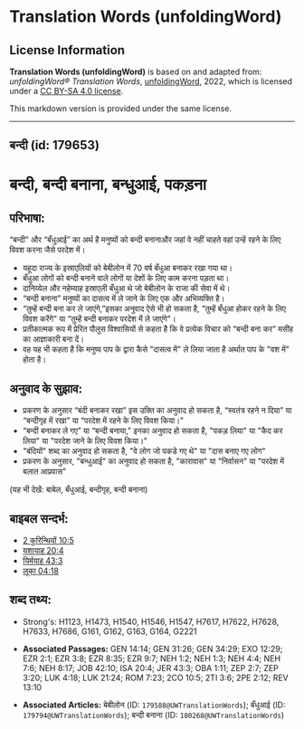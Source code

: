 # Translation Words (unfoldingWord)

## License Information

**Translation Words (unfoldingWord)** is based on and adapted from: _unfoldingWord® Translation Words_, [unfoldingWord](https://unfoldingword.org/utw), 2022, which is licensed under a [CC BY-SA 4.0 license](https://creativecommons.org/licenses/by-sa/4.0/legalcode.en).

This markdown version is provided under the same license.



--------------------------------

## बन्दी (id: 179653)

बन्दी, बन्दी बनाना, बन्धुआई, पकड़ना
==================================

परिभाषा:
--------

“बन्दी” और “बँधुआई” का अर्थ है मनुष्यों को बन्दी बनानाऔर जहां वे नहीं चाहते वहां उन्हें रहने के लिए विवश करना जैसे परदेश में।

* यहूदा राज्य के इस्राएलियों को बेबीलोन में 70 वर्ष बँधुआ बनाकर रखा गया था।
* बँधुआ लोगों को बन्दी बनाने वाले लोगों या देशों के लिए काम करना पड़ता था।
* दानिय्येल और नहेम्याह इस्राएली बँधुआ थे जो बेबीलोन के राजा की सेवा में थे।
* “बन्दी बनाना” मनुष्यों का दासत्व में ले जाने के लिए एक और अभिव्यक्ति है।
* “तुम्हें बन्दी बना कर ले जाएंगे,”इसका अनुवाद ऐसे भी हो सकता है, “तुम्हें बँधुआ होकर रहने के लिए विवश करेंगे” या “तुम्हें बन्दी बनाकर परदेश में ले जाएंगे"।
* प्रतीकात्मक रूप में प्रेरित पौलुस विश्वासियों से कहता है कि वे प्रत्येक विचार को “बन्दी बना कर” मसीह का आज्ञाकारी बना दें।
* वह यह भी कहता है कि मनुष्य पाप के द्वारा कैसे "दासत्व में" ले लिया जाता है अर्थात पाप के "वश में" होता है।

अनुवाद के सुझाव:
----------------

* प्रकरण के अनुसार “बंदी बनाकर रखा” इस उक्ति का अनुवाद हो सकता है, “स्वतंत्र रहने न दिया” या “बन्दीगृह में रखा” या “परदेश में रहने के लिए विवश किया।"
* “बन्दी बनाकर ले गए” या “बन्दी बनाया," इनका अनुवाद हो सकता है, "पकड़ लिया" या "कैद कर लिया" या "परदेश जाने के लिए विवश किया।"
* "बंदियों" शब्द का अनुवाद हो सकता है, "वे लोग जो पकडे गए थे" या "दास बनाए गए लोग"
* प्रकरण के अनुसार, "बन्धुआई" का अनुवाद हो सकता है, "कारावास" या "निर्वासन" या "परदेश में बलात आप्रवास"

(यह भी देखें: बाबेल, बँधुआई, बन्दीगृह, बन्दी बनाना)

बाइबल सन्दर्भ:
--------------

* [2 कुरिन्थियों 10:5](https://ref.ly/2Cor0:0)
* [यशायाह 20:4](https://ref.ly/Isa20:4)
* [यिर्मयाह 43:3](https://ref.ly/Jer43:3)
* [लूका 04:18](https://ref.ly/Luke4:18)

शब्द तथ्य:
----------

* Strong's: H1123, H1473, H1540, H1546, H1547, H7617, H7622, H7628, H7633, H7686, G161, G162, G163, G164, G2221

* **Associated Passages:** GEN 14:14; GEN 31:26; GEN 34:29; EXO 12:29; EZR 2:1; EZR 3:8; EZR 8:35; EZR 9:7; NEH 1:2; NEH 1:3; NEH 4:4; NEH 7:6; NEH 8:17; JOB 42:10; ISA 20:4; JER 43:3; OBA 1:11; ZEP 2:7; ZEP 3:20; LUK 4:18; LUK 21:24; ROM 7:23; 2CO 10:5; 2TI 3:6; 2PE 2:12; REV 13:10
* **Associated Articles:** बेबीलोन (ID: `179588@UWTranslationWords`); बँधुआई (ID: `179794@UWTranslationWords`); बन्दी बनाना (ID: `180268@UWTranslationWords`)

